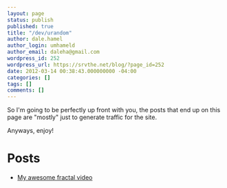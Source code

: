 ```yaml
---
layout: page
status: publish
published: true
title: "/dev/urandom"
author: dale.hamel
author_login: umhameld
author_email: daleha@gmail.com
wordpress_id: 252
wordpress_url: https://srvthe.net/blog/?page_id=252
date: 2012-03-14 00:38:43.000000000 -04:00
categories: []
tags: []
comments: []
---
```

<p>So I'm going to be perfectly up front with you, the posts that end up on this page are "mostly" just to generate traffic for the site.</p>

<p>Anyways, enjoy!</p>

<h1>Posts</h1>

<ul>
<li><a href="https://srvthe.net/blog/archives/321" title="Almost half a million views!">My awesome fractal video</a> </li>
</ul>
